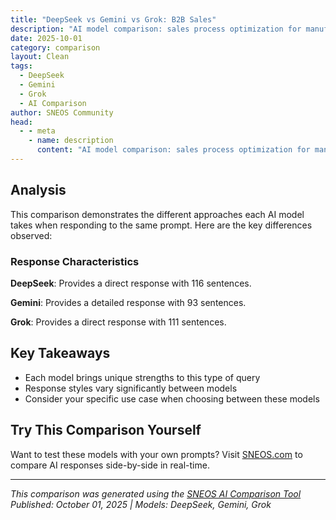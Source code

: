 ```yaml
---
title: "DeepSeek vs Gemini vs Grok: B2B Sales"
description: "AI model comparison: sales process optimization for manufacturing..."
date: 2025-10-01
category: comparison
layout: Clean
tags:
  - DeepSeek
  - Gemini
  - Grok
  - AI Comparison
author: SNEOS Community
head:
  - - meta
    - name: description
      content: "AI model comparison: sales process optimization for manufacturing..."
---
```


<ChatComparison
  title="DeepSeek vs Gemini vs Grok: B2B Sales"
  prompt="sales process optimization for manufacturing"
  :responses='{
    "DeepSeek": "Of course. Here is a comprehensive guide to sales process optimization for a manufacturing company.\n\nManufacturing sales are complex, high-value, and long-cycle. An optimized sales process isn\u0027t just about selling more; it\u0027s about selling *smarter*\u2014improving profitability, resource allocation, and customer satisfaction.\n\n### The Core Philosophy: From Art to Science\n\nThe goal is to move from a reactive, relationship-dependent \u0022art\u0022 to a data-driven, repeatable \u0022science.\u0022 This involves mapping, measuring, and managing every stage of the customer journey.\n\n---\n\n### Phase 1: Diagnosis - Mapping Your Current State\n\nYou can\u0027t optimize what you don\u0027t understand.\n\n1.  **Map the Current \u0022As-Is\u0022 Process:**\n    *   Document every step from initial lead to post-sale support.\n    *   Identify all touchpoints (website, email, phone, trade shows).\n    *   Note who is involved (Marketing, Sales Engineers, Account Managers, Production).\n    *   Identify handoff points between departments. **This is where leads often go cold.**\n\n2.  **Gather Key Metrics (Baseline):**\n    *   **Lead-to-Quote Ratio:** How many leads become formal quotes?\n    *   **Quote-to-Close Ratio:** How many quotes turn into orders?\n    *   **Average Sales Cycle Length:** How long does it take to close a deal?\n    *   **Deal Size/Profitability:** Average value and margin of won deals.\n    *   **Lead Source Effectiveness:** Which channels (web, referral, trade shows) generate the most *valuable* leads?\n\n3.  **Identify Pain Points:**\n    *   Where do deals most often get stuck or lost?\n    *   Are salespeople spending too much time on non-qualified leads?\n    *   Is there a lack of clarity on pricing or production capacity?\n    *   Are engineers constantly re-creating similar proposals?\n\n---\n\n### Phase 2: Optimization - Building the \u0022To-Be\u0022 Process\n\nHere are the key areas to optimize, tailored for manufacturing.\n\n#### 1. Lead Generation \u0026 Management\n\n*   **Ideal Customer Profile (ICP) \u0026 Buyer Personas:** Define exactly who you want to sell to. Go beyond industry. Consider company size, technical needs, geographic location, and their strategic challenges.\n*   **Content Marketing for Manufacturing:** Create valuable content that addresses your ICP\u0027s pain points (e.g., white papers on cost-saving designs, case studies, webinars on material selection).\n*   **Lead Scoring:** Implement a system (often within a CRM) to rank leads based on:\n    *   **Demographic Fit:** (Job title, company industry, size).\n    *   **Behavioral Engagement:** (Downloaded a technical spec, visited the \u0022capabilities\u0022 page multiple times).\n    *   This ensures sales focuses on the \u0022hottest\u0022 prospects first.\n\n#### 2. The Sales Process Itself (A Structured Framework)\n\nAdopt a staged framework like **MEDDIC** or its variants, which is highly effective for complex B2B sales:\n\n*   **M**etrics: What is the economic impact for the customer? (e.g., \u0022This will reduce their part cost by 15%\u0022).\n*   **E**conomic Buyer: Who controls the budget? It\u0027s not always the engineer you\u0027re talking to.\n*   **D**ecision Criteria: What specific factors will the customer use to choose a supplier? (Quality, lead time, price, technical support).\n*   **D**ecision Process: What are the formal steps *inside the customer\u0027s company* to approve a purchase?\n*   **I**dentify Pain: Clearly link your solution to a critical business problem they are experiencing.\n*   **C**hampion: Find and nurture an internal advocate who will sell for you when you\u0027re not there.\n\n**Stages of a Manufacturing Sales Process:**\n\n1.  **Qualification:** Does this lead fit our ICP? Do they have a budget, authority, need, and timeline (BANT)? Use lead scoring here.\n2.  **Discovery \u0026 Scoping:** Deeply understand the technical requirements, volumes, and pain points. Involve sales engineers early.\n3.  **Solution Development:** Create a formal proposal. **This is a key optimization area.**\n4.  **Proposal \u0026 Negotiation:** Present the value proposition, not just the price. Justify your cost based on the ROI you deliver.\n5.  **Closing \u0026 Onboarding:** Hand off the won deal to project management/production with a seamless transition (the \u0022Sales to Ops\u0022 handoff).\n\n#### 3. Key Optimization Levers in the Process\n\n*   **Quote \u0026 Proposal Automation:**\n    *   Use a **CPQ (Configure, Price, Quote)** tool. This allows sales to quickly generate accurate, compliant quotes based on pre-defined rules, materials, and labor costs.\n    *   Create a library of pre-approved proposal templates, case studies, and technical documents.\n\n*   **Seamless CRM Integration:**\n    *   Your CRM (e.g., Salesforce, HubSpot, Zoho) is the single source of truth.\n    *   It must integrate with your ERP system. This gives sales real-time visibility into production capacity, inventory levels, and project status, allowing them to make realistic promises.\n\n*   **Value-Based Selling, Not Price Selling:**\n    *   Train your team to sell on **Total Cost of Ownership (TCO)**. Your price might be higher, but if your quality reduces their scrap rate and your reliability prevents their production line downtime, you are the cheaper option in the long run.\n    *   Develop compelling ROI calculators.\n\n*   **The \u0022Sales to Ops\u0022 Handoff:**\n    *   This is critical. A poor handoff causes delays, errors, and customer frustration.\n    *   Implement a formal **\u0022Project Kickoff\u0022 meeting** involving sales, account management, and the production team.\n    *   Use a standardized handoff checklist in your CRM/Project Management tool.\n\n---\n\n### Phase 3: Execution \u0026 Technology - Making it Happen\n\n*   **Technology Stack:**\n    *   **CRM:** The central nervous system.\n    *   **Marketing Automation:** (e.g., HubSpot, Marketo) for lead nurturing.\n    *   **CPQ:** (e.g., Salesforce CPQ, Pros) for accurate, fast quoting.\n    *   **ERP Integration:** (e.g., SAP, Oracle, NetSuite) for operational data.\n    *   **Collaboration Tools:** (e.g., Slack, Teams) for internal communication.\n\n*   **Training \u0026 Enablement:**\n    *   Continuously train your sales team on the new process, the technology, and value-selling techniques.\n    *   Create a \u0022Sales Playbook\u0022 that documents the optimized process, ICP, value propositions, and competitive intelligence.\n\n*   **Continuous Improvement (The Flywheel):**\n    *   **Track the Metrics** you baselined in Phase 1. Are they improving?\n    *   Hold regular sales pipeline reviews.\n    *   Get feedback from both the sales team and, crucially, from customers. Why did they choose you? Why did you lose a deal?\n\n### Example: Before and After Optimization\n\n| Scenario | \u0022Before\u0022 (Unoptimized) | \u0022After\u0022 (Optimized) |\n| :--- | :--- | :--- |\n| **Lead Comes In** | Sales rep gets an email. Qualifies via gut feeling. | Lead is scored automatically in CRM. High-score leads trigger an immediate task for a rep. |\n| **Creating a Quote** | Sales engineer spends 4 hours building a custom quote and proposal from scratch, potentially with outdated cost data. | Rep uses CPQ tool to configure the product, which pulls real-time costs from ERP. A professional quote and proposal are generated in 30 minutes. |\n| **Handling an Objection** | \u0022Your price is 10% higher.\u0022 Rep panics and asks for a discount. | Rep uses an ROI calculator to show how higher quality reduces the customer\u0027s assembly time, offsetting the price difference. |\n| **After Winning the Deal** | Rep emails a PDF of the order to a generic production mailbox and moves on. | CRM automatically creates a project in the PM tool, triggers a kickoff meeting, and notifies the customer of their dedicated point of contact. |\n\n### Conclusion\n\nOptimizing the sales process in manufacturing is a strategic initiative that pays massive dividends. It aligns sales with marketing and operations, reduces costly errors, shortens the sales cycle, and ultimately wins more profitable business. It transforms your sales team from order-takers into strategic partners for your customers.\n\n**Start by mapping your current process. The biggest opportunities for improvement will become immediately apparent.**",
    "Gemini": "## Sales Process Optimization for Manufacturing: A Comprehensive Guide\n\nOptimizing the sales process in manufacturing is crucial for driving revenue, improving customer satisfaction, and gaining a competitive edge.  It involves streamlining activities, leveraging technology, and focusing on building strong relationships. Here\u0027s a comprehensive guide:\n\n**I. Understanding the Landscape:**\n\n*   **Complex Sales Cycles:** Manufacturing often involves lengthy sales cycles with multiple stakeholders, technical specifications, and custom solutions.\n*   **Relationship-Driven:** Building trust and strong relationships with engineers, purchasing managers, and executive decision-makers is paramount.\n*   **Technical Expertise:** Sales teams need a deep understanding of the products, manufacturing processes, and industry trends.\n*   **Customization and Innovation:**  Customers often require tailored solutions, demanding flexibility and innovation from the manufacturing company.\n*   **Project-Based Sales:**  Many sales are tied to specific projects, requiring close collaboration between sales, engineering, and production.\n\n**II.  Key Areas for Optimization:**\n\n1.  **Lead Generation and Qualification:**\n\n    *   **Targeted Marketing:**\n        *   **Define Ideal Customer Profile (ICP):** Identify your best customers based on industry, size, revenue, geographic location, and specific needs.\n        *   **Content Marketing:** Create valuable content (blog posts, white papers, case studies, webinars) that addresses the pain points and challenges of your target audience. Focus on solving their problems, not just promoting your product.\n        *   **SEO (Search Engine Optimization):** Optimize your website and content to rank higher in search results for relevant keywords.\n        *   **Industry Events and Trade Shows:**  Attend relevant events to network, generate leads, and showcase your expertise.\n        *   **LinkedIn Outreach:** Use LinkedIn to connect with key decision-makers and build relationships.\n        *   **Paid Advertising:** Utilize targeted advertising on platforms like Google Ads and LinkedIn to reach your desired audience.\n    *   **Lead Qualification:**\n        *   **Develop a Lead Scoring System:** Assign points based on demographics, behavior, and engagement to prioritize leads that are most likely to convert.\n        *   **Implement a Sales Development Representative (SDR) Team:** SDRs qualify leads through phone calls, emails, and other outreach methods, ensuring sales reps focus on high-potential opportunities.\n        *   **Use Lead Qualification Frameworks (e.g., BANT, MEDDIC):** Employ structured frameworks to assess a lead\u0027s budget, authority, need, timeline, and competition.\n\n2.  **Sales Process and Methodology:**\n\n    *   **Define a Clear and Repeatable Sales Process:**  Document each stage of the sales cycle, from initial contact to closing the deal. This provides a framework for consistent and effective selling.  Example Stages:\n        *   **Prospecting:** Identifying and reaching out to potential customers.\n        *   **Discovery:** Understanding customer needs and challenges.\n        *   **Solution Presentation:** Presenting your product or service as a solution.\n        *   **Quoting/Proposal:**  Providing a detailed cost breakdown.\n        *   **Negotiation:** Addressing concerns and finalizing terms.\n        *   **Closing:** Securing the deal.\n        *   **Implementation/Onboarding:** Ensuring customer satisfaction.\n    *   **Implement a Sales Methodology:**  Choose a methodology that aligns with your sales culture and target market. Examples:\n        *   **Solution Selling:**  Focuses on understanding customer pain points and providing tailored solutions.\n        *   **Challenger Sale:**  Challenges customer assumptions and offers a unique perspective.\n        *   **SPIN Selling:**  Uses a series of questions to uncover customer needs and build value.\n        *   **Consultative Selling:** Positions the salesperson as a trusted advisor.\n    *   **Standardize Sales Materials:**  Create templates for proposals, presentations, and other sales documents to ensure consistency and brand messaging.\n    *   **Sales Training:** Provide ongoing training to equip your sales team with the knowledge and skills they need to succeed. Focus on product knowledge, sales techniques, and industry trends.\n\n3.  **Customer Relationship Management (CRM) System:**\n\n    *   **Centralize Customer Data:**  Store all customer information in a central CRM system, making it easily accessible to the sales team.\n    *   **Track Sales Activities:**  Use the CRM to track all sales activities, including calls, emails, meetings, and demos.\n    *   **Manage Leads and Opportunities:**  Manage leads and opportunities through the sales pipeline, tracking progress and identifying potential roadblocks.\n    *   **Automate Tasks:**  Automate repetitive tasks, such as sending follow-up emails and creating reports, to free up sales reps\u0027 time.\n    *   **Integrate with Other Systems:**  Integrate the CRM with other systems, such as marketing automation, ERP, and accounting software, to provide a complete view of the customer.\n\n4.  **Quoting and Pricing:**\n\n    *   **Develop a Consistent Pricing Strategy:**  Establish a clear pricing strategy based on factors such as cost, competition, and value.\n    *   **Automate Quoting Process:**  Use software to automate the quoting process, generating accurate and timely quotes.\n    *   **Consider Cost-Plus vs. Value-Based Pricing:**\n        *   **Cost-Plus:** Add a markup to the cost of production.  Simpler but less flexible.\n        *   **Value-Based:**  Price based on the value the product delivers to the customer. Requires a strong understanding of customer benefits.\n    *   **Provide Transparent Pricing:**  Clearly communicate the pricing structure and any potential additional costs.\n    *   **Offer Flexible Payment Options:**  Consider offering flexible payment options to make it easier for customers to purchase your products.\n\n5.  **Sales and Marketing Alignment:**\n\n    *   **Establish Clear Communication Channels:**  Ensure that sales and marketing teams are communicating regularly and sharing information.\n    *   **Develop a Shared Understanding of the Target Audience:**  Sales and marketing should work together to define the ideal customer profile and buyer personas.\n    *   **Align Content Marketing with Sales Needs:**  Marketing should create content that supports the sales process and helps to close deals.\n    *   **Track Marketing ROI:**  Measure the return on investment of marketing campaigns to identify what\u0027s working and what\u0027s not.\n\n6.  **Post-Sale Customer Management:**\n\n    *   **Onboarding and Training:**  Provide comprehensive onboarding and training to ensure customers can effectively use your products.\n    *   **Customer Support:**  Offer timely and effective customer support to address any issues or concerns.\n    *   **Relationship Building:**  Stay in touch with customers regularly to build strong relationships and identify opportunities for upselling and cross-selling.\n    *   **Feedback and Improvement:**  Solicit feedback from customers and use it to improve your products and services.  Implement a formal customer feedback loop.\n\n**III. Technology and Tools:**\n\n*   **CRM (Customer Relationship Management):** Salesforce, HubSpot CRM, Microsoft Dynamics 365 Sales, Zoho CRM\n*   **CPQ (Configure, Price, Quote) Software:**  Configure One, Tacton CPQ, Salesforce CPQ\n*   **Marketing Automation:** HubSpot, Marketo, Pardot\n*   **Sales Intelligence Tools:** ZoomInfo, LinkedIn Sales Navigator, Apollo.io\n*   **Project Management Software:**  Asana, Trello, Jira\n*   **Collaboration Tools:**  Slack, Microsoft Teams\n\n**IV.  Key Performance Indicators (KPIs):**\n\n*   **Lead Conversion Rate:**  The percentage of leads that convert into opportunities.\n*   **Opportunity Win Rate:** The percentage of opportunities that convert into closed deals.\n*   **Average Deal Size:** The average value of closed deals.\n*   **Sales Cycle Length:**  The average time it takes to close a deal.\n*   **Customer Acquisition Cost (CAC):** The cost of acquiring a new customer.\n*   **Customer Lifetime Value (CLTV):**  The total revenue a customer is expected to generate over their relationship with your company.\n*   **Customer Satisfaction (CSAT):**  A measure of customer satisfaction with your products and services.\n*   **Net Promoter Score (NPS):** A measure of customer loyalty and willingness to recommend your company to others.\n\n**V. Continuous Improvement:**\n\n*   **Data Analysis:** Regularly analyze sales data to identify areas for improvement.\n*   **A/B Testing:**  Test different sales approaches and marketing strategies to see what works best.\n*   **Feedback Loops:**  Solicit feedback from sales reps and customers to identify areas where the sales process can be improved.\n*   **Stay Up-to-Date:**  Keep up with the latest sales trends and technologies.\n*   **Iterate and Adapt:**  Be willing to adapt your sales process and strategies as needed.\n\n**VI.  Common Challenges and How to Overcome Them:**\n\n*   **Long Sales Cycles:**  Focus on building strong relationships, providing value early in the process, and using a CRM to track progress.\n*   **Complex Technical Requirements:**  Ensure your sales team has the necessary technical expertise or partner them with engineers during the sales process.\n*   **Price Sensitivity:**  Focus on the value your products provide and offer flexible pricing options.\n*   **Internal Resistance to Change:**  Communicate the benefits of optimizing the sales process and involve sales reps in the process.\n*   **Lack of Data:**  Implement a CRM system and track key metrics to gain insights into your sales performance.\n\n**By implementing these strategies, manufacturing companies can optimize their sales processes, increase revenue, improve customer satisfaction, and gain a competitive advantage.** Remember that optimization is an ongoing process that requires continuous monitoring, analysis, and adaptation. Good luck!\n",
    "Grok": "Optimizing the sales process for a manufacturing company requires a strategic approach to streamline workflows, improve efficiency, and increase conversion rates while addressing the unique challenges of the industry, such as long sales cycles, complex products, and high-value deals. Below is a detailed guide to sales process optimization for manufacturing:\n\n---\n\n### **1. Understand Your Current Sales Process**\nBefore making changes, thoroughly analyze your existing sales process to identify strengths, weaknesses, and bottlenecks. Key steps include:\n- **Map the Sales Funnel**: Document each stage of the sales process (e.g., lead generation, qualification, proposal, negotiation, closing).\n- **Gather Data**: Use CRM tools or manual tracking to collect data on conversion rates, time spent at each stage, and reasons for lost deals.\n- **Interview Stakeholders**: Speak to sales reps, managers, and customers to understand pain points and inefficiencies.\n- **Identify Bottlenecks**: Pinpoint areas where deals get delayed (e.g., slow quote generation, lack of technical information) or lost (e.g., pricing concerns, competitor offers).\n\n---\n\n### **2. Define Clear Sales Stages and Criteria**\nA well-defined sales process with clear stages helps ensure consistency and accountability. Adapt the stages to manufacturing-specific needs, such as:\n- **Lead Generation**: Identify potential customers through trade shows, industry events, referrals, or inbound marketing (e.g., website inquiries).\n- **Lead Qualification**: Assess whether a lead fits your ideal customer profile (ICP) using criteria like budget, authority, need, and timeline (BANT model).\n- **Needs Assessment**: Collaborate with the customer to understand technical requirements, production needs, and customization.\n- **Proposal/Quoting**: Provide detailed quotes or proposals, including pricing, delivery timelines, and technical specifications.\n- **Negotiation \u0026 Contracting**: Address pricing concerns, payment terms, and contract details.\n- **Closing**: Finalize the deal and transition to order fulfillment.\n- **Post-Sale Support**: Ensure customer satisfaction through after-sales service, warranty support, or upselling opportunities.\n\nDefine exit criteria for each stage (e.g., a qualified lead must have a confirmed budget and decision-maker approval before moving to proposal).\n\n---\n\n### **3. Leverage Technology for Efficiency**\nManufacturing sales often involve complex data and long cycles, so technology can significantly improve efficiency:\n- **Customer Relationship Management (CRM) Systems**: Use tools like Salesforce, HubSpot, or Microsoft Dynamics to track leads, manage customer interactions, and automate follow-ups. Integrate CRM with ERP systems to align sales and production data (e.g., inventory levels, production schedules).\n- **Quoting Software**: Implement Configure, Price, Quote (CPQ) tools to generate accurate, customized quotes quickly, reducing errors and delays.\n- **Digital Product Configurators**: Offer customers tools to visualize and customize products (e.g., machinery or components) online, speeding up the decision-making process.\n- **Automation Tools**: Automate repetitive tasks like email follow-ups, lead scoring, and data entry to allow sales reps to focus on relationship-building.\n- **Analytics \u0026 Reporting**: Use data analytics to monitor sales performance, forecast demand, and identify trends or underperforming areas.\n\n---\n\n### **4. Align Sales with Marketing and Operations**\nIn manufacturing, sales success depends on collaboration across departments. Optimize by:\n- **Marketing Alignment**: Ensure marketing generates qualified leads through targeted campaigns (e.g., industry-specific content, LinkedIn ads, trade show promotions). Use Account-Based Marketing (ABM) to target high-value accounts.\n- **Operations Integration**: Coordinate with production teams to provide accurate delivery timelines and inventory availability during the sales process. This prevents overpromising and builds trust.\n- **Technical Support**: Involve engineers or product specialists early in the sales process to address technical questions and customize solutions for customers.\n- **Shared Metrics**: Establish shared KPIs (e.g., lead-to-close time, customer satisfaction) across sales, marketing, and operations to foster collaboration.\n\n---\n\n### **5. Train and Empower Your Sales Team**\nManufacturing sales often require technical expertise and relationship-building skills. Invest in your team with:\n- **Product Knowledge Training**: Ensure sales reps understand the technical aspects of your products, manufacturing processes, and industry-specific challenges.\n- **Sales Training**: Provide training on consultative selling techniques, negotiation, and objection handling, tailored to B2B manufacturing sales.\n- **Tools and Resources**: Equip the team with updated product catalogs, case studies, and competitive analysis to address customer concerns effectively.\n- **Incentive Programs**: Motivate the team with performance-based incentives tied to metrics like deal size, new customer acquisition, or upselling.\n\n---\n\n### **6. Focus on Customer-Centric Selling**\nManufacturing customers prioritize reliability, quality, and long-term value over flashy pitches. Optimize for their needs by:\n- **Consultative Approach**: Act as a trusted advisor by solving customer problems (e.g., reducing downtime, improving efficiency) rather than just pushing products.\n- **Customization**: Highlight your ability to provide tailored solutions, such as custom parts or flexible production runs.\n- **Value-Based Pricing**: Communicate the long-term value of your products (e.g., durability, energy efficiency) rather than competing solely on price.\n- **Post-Sale Relationships**: Build loyalty through exceptional after-sales support, regular check-ins, and offering maintenance or upgrade options.\n\n---\n\n### **7. Streamline the Quoting and Proposal Process**\nOne of the biggest bottlenecks in manufacturing sales is slow or inaccurate quoting. Optimize by:\n- **Standardize Templates**: Use standardized templates for proposals and contracts to save time.\n- **Centralized Data**: Maintain a centralized database of pricing, specifications, and past quotes to ensure accuracy and consistency.\n- **Speed**: Set internal SLAs (Service Level Agreements) for quote turnaround times (e.g., 48 hours for standard quotes).\n- **Transparency**: Clearly communicate lead times, payment terms, and potential delays in the proposal to manage customer expectations.\n\n---\n\n### **8. Monitor and Optimize with KPIs**\nTrack key performance indicators (KPIs) to measure the effectiveness of your sales process and identify areas for improvement. Common KPIs for manufacturing sales include:\n- **Lead-to-Close Ratio**: Percentage of leads that convert to customers.\n- **Sales Cycle Length**: Average time from initial contact to deal closure.\n- **Quote-to-Close Ratio**: Percentage of proposals that result in sales.\n- **Average Deal Size**: Revenue generated per sale.\n- **Customer Acquisition Cost (CAC)**: Total cost to acquire a new customer.\n- **Customer Lifetime Value (CLV)**: Long-term revenue potential of a customer.\n- **Win/Loss Analysis**: Reasons why deals are won or lost.\n\nUse dashboards and regular reviews to analyze these metrics and make data-driven adjustments.\n\n---\n\n### **9. Address Industry-Specific Challenges**\nManufacturing sales often face unique hurdles. Optimize by addressing these directly:\n- **Long Sales Cycles**: Break the cycle into smaller milestones with regular touchpoints to keep the customer engaged.\n- **High Competition**: Differentiate through value-added services (e.g., faster delivery, superior quality, or better support) rather than price alone.\n- **Complex Decision-Making**: Map out the customer\u2019s decision-making unit (DMU) and tailor your approach to address the needs of all stakeholders (e.g., engineers, procurement, executives).\n- **Regulatory Compliance**: Ensure your sales team is aware of industry regulations (e.g., safety standards, environmental rules) and can address compliance concerns.\n\n---\n\n### **10. Continuously Improve Through Feedback**\nOptimization is an ongoing process. Regularly gather feedback to refine your approach:\n- **Customer Feedback**: Conduct surveys or interviews to understand customer satisfaction and pain points in the buying process.\n- **Sales Team Input**: Encourage reps to share insights on what works and what doesn\u2019t.\n- **Competitor Analysis**: Monitor competitors\u2019 sales strategies (e.g., pricing, lead times) to stay competitive.\n- **Iterate**: Test new strategies (e.g., A/B testing email campaigns, adjusting pricing models) and scale successful ones.\n\n---\n\nBy following these steps, manufacturing companies can create a more efficient, customer-focused, and data-driven sales process. The result will be shorter sales cycles, higher conversion rates, improved customer satisfaction, and ultimately, increased revenue. If you have specific challenges or goals (e.g., a particular product line or market segment), let me know, and I can tailor the advice further!"
  }'
  published-date="15:05"
/>

## Analysis

This comparison demonstrates the different approaches each AI model takes when responding to the same prompt. Here are the key differences observed:

### Response Characteristics

**DeepSeek**: Provides a direct response with 116 sentences. 

**Gemini**: Provides a detailed response with 93 sentences. 

**Grok**: Provides a direct response with 111 sentences. 

## Key Takeaways

- Each model brings unique strengths to this type of query
- Response styles vary significantly between models
- Consider your specific use case when choosing between these models

## Try This Comparison Yourself

Want to test these models with your own prompts? Visit [SNEOS.com](https://sneos.com) to compare AI responses side-by-side in real-time.

---

*This comparison was generated using the [SNEOS AI Comparison Tool](https://sneos.com)*
*Published: October 01, 2025 | Models: DeepSeek, Gemini, Grok*

